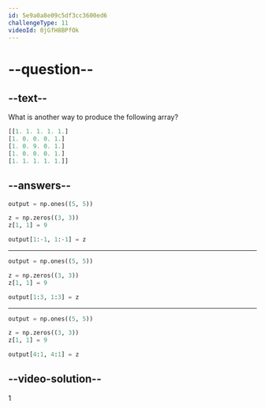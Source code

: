 ```yaml
---
id: 5e9a0a8e09c5df3cc3600ed6
challengeType: 11
videoId: 0jGfH8BPfOk
---
```


# --question--

## --text--

What is another way to produce the following array?

```py
[[1. 1. 1. 1. 1.]
[1. 0. 0. 0. 1.]
[1. 0. 9. 0. 1.]
[1. 0. 0. 0. 1.]
[1. 1. 1. 1. 1.]]
```

## --answers--

```py
output = np.ones((5, 5))

z = np.zeros((3, 3))
z[1, 1] = 9

output[1:-1, 1:-1] = z
```

---

```py
output = np.ones((5, 5))

z = np.zeros((3, 3))
z[1, 1] = 9

output[1:3, 1:3] = z
```

---

```py
output = np.ones((5, 5))

z = np.zeros((3, 3))
z[1, 1] = 9

output[4:1, 4:1] = z
```

## --video-solution--

1

